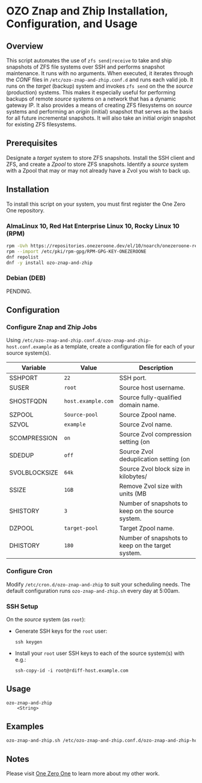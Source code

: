 # OZO Znap and Zhip Installation, Configuration, and Usage
## Overview
This script automates the use of `zfs send|receive` to take and ship snapshots of ZFS file systems over SSH and performs snapshot maintenance. It runs with no arguments. When executed, it iterates through the *CONF* files in `/etc/ozo-znap-and-zhip.conf.d` and runs each valid job. It runs on the _target_ (backup) system and invokes `zfs send` on the the _source_ (production) systems. This makes it especially useful for performing backups of remote _source_ systems on a network that has a dynamic gateway IP. It also provides a means of creating ZFS filesystems on _source_ systems and performing an _origin_ (initial) snapshot that serves as the basis for all future incremental snapshots. It will also take an initial _origin_ snapshot for existing ZFS filesystems.

## Prerequisites
Designate a _target_ system to store ZFS snapshots. Install the SSH client and ZFS, and create a _Zpool_ to store ZFS snapshots. Identify a _source_ system with a Zpool that may or may not already have a Zvol you wish to back up.

## Installation
To install this script on your system, you must first register the One Zero One repository.

### AlmaLinux 10, Red Hat Enterprise Linux 10, Rocky Linux 10 (RPM)
```bash
rpm -Uvh https://repositories.onezeroone.dev/el/10/noarch/onezeroone-release-latest.el10.noarch.rpm
rpm --import /etc/pki/rpm-gpg/RPM-GPG-KEY-ONEZEROONE
dnf repolist
dnf -y install ozo-znap-and-zhip
```

### Debian (DEB)
PENDING.

## Configuration
### Configure Znap and Zhip Jobs
Using `/etc/ozo-znap-and-zhip.conf.d/ozo-znap-and-zhip-host.conf.example` as a template, create a configuration file for each of your source system(s).

|Variable|Value|Description|
|--------|-----|-----------|
|SSHPORT|`22`|SSH port.|
|SUSER|`root`|Source host username.|
|SHOSTFQDN|`host.example.com`|Source fully-qualified domain name.|
|SZPOOL|`Source-pool`|Source Zpool name.|
|SZVOL|`example`|Source Zvol name.|
|SCOMPRESSION|`on`|Source Zvol compression setting (on|off).|
|SDEDUP|`off`|Source Zvol deduplication setting (on|off).|
|SVOLBLOCKSIZE|`64k`|Source Zvol block size in kilobytes/|
|SSIZE|`1GB`|Remove Zvol size with units (MB|GB|TB).|
|SHISTORY|`3`|Number of snapshots to keep on the source system.|
|DZPOOL|`target-pool`|Target Zpool name.|
|DHISTORY|`180`|Number of snapshots to keep on the target system.|

### Configure Cron
Modify `/etc/cron.d/ozo-znap-and-zhip` to suit your scheduling needs. The default configuration runs `ozo-znap-and-zhip.sh` every day at 5:00am.

### SSH Setup
On the _source_ system (as `root`):

* Generate SSH keys for the `root` user:

    `ssh keygen`

* Install your `root` user SSH keys to each of the source system(s) with e.g.:

    `ssh-copy-id -i root@rdiff-host.example.com`

## Usage
```
ozo-znap-and-zhip
    <String>
```

## Examples
```bash
ozo-znap-and-zhip.sh /etc/ozo-znap-and-zhip.conf.d/ozo-znap-and-zhip-host.conf.example
```

## Notes
Please visit [One Zero One](https://onezeroone.dev) to learn more about my other work.
